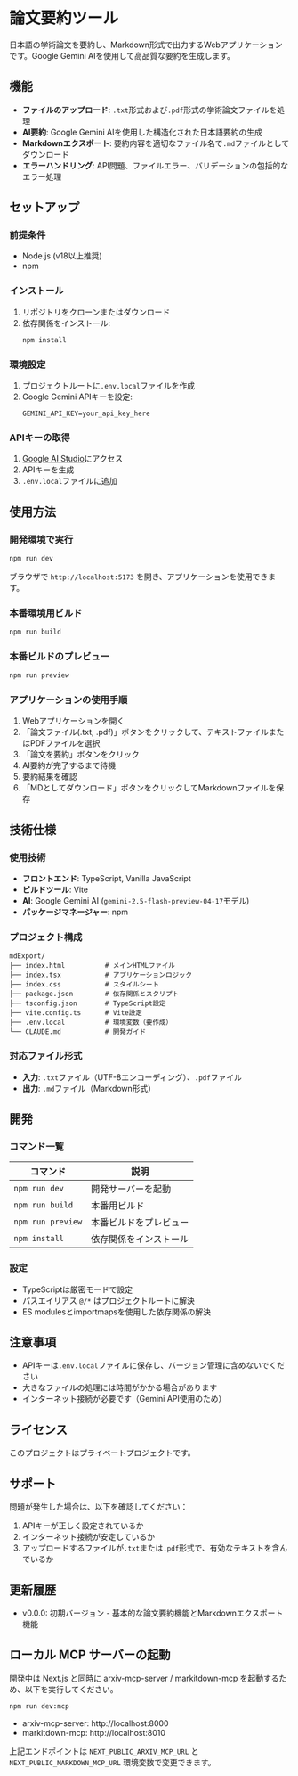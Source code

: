 # 論文要約ツール

日本語の学術論文を要約し、Markdown形式で出力するWebアプリケーションです。Google Gemini AIを使用して高品質な要約を生成します。

## 機能

- **ファイルのアップロード**: `.txt`形式および`.pdf`形式の学術論文ファイルを処理
- **AI要約**: Google Gemini AIを使用した構造化された日本語要約の生成
- **Markdownエクスポート**: 要約内容を適切なファイル名で`.md`ファイルとしてダウンロード
- **エラーハンドリング**: API問題、ファイルエラー、バリデーションの包括的なエラー処理

## セットアップ

### 前提条件

- Node.js (v18以上推奨)
- npm

### インストール

1. リポジトリをクローンまたはダウンロード
2. 依存関係をインストール:
   ```bash
   npm install
   ```

### 環境設定

1. プロジェクトルートに`.env.local`ファイルを作成
2. Google Gemini APIキーを設定:
   ```text
   GEMINI_API_KEY=your_api_key_here
   ```

### APIキーの取得

1. [Google AI Studio](https://aistudio.google.com/)にアクセス
2. APIキーを生成
3. `.env.local`ファイルに追加

## 使用方法

### 開発環境で実行

```bash
npm run dev
```

ブラウザで `http://localhost:5173` を開き、アプリケーションを使用できます。

### 本番環境用ビルド

```bash
npm run build
```

### 本番ビルドのプレビュー

```bash
npm run preview
```

### アプリケーションの使用手順

1. Webアプリケーションを開く
2. 「論文ファイル(.txt, .pdf)」ボタンをクリックして、テキストファイルまたはPDFファイルを選択
3. 「論文を要約」ボタンをクリック
4. AI要約が完了するまで待機
5. 要約結果を確認
6. 「MDとしてダウンロード」ボタンをクリックしてMarkdownファイルを保存

## 技術仕様

### 使用技術

- **フロントエンド**: TypeScript, Vanilla JavaScript
- **ビルドツール**: Vite
- **AI**: Google Gemini AI (`gemini-2.5-flash-preview-04-17`モデル)
- **パッケージマネージャー**: npm

### プロジェクト構成

```text
mdExport/
├── index.html          # メインHTMLファイル
├── index.tsx           # アプリケーションロジック
├── index.css           # スタイルシート
├── package.json        # 依存関係とスクリプト
├── tsconfig.json       # TypeScript設定
├── vite.config.ts      # Vite設定
├── .env.local          # 環境変数（要作成）
└── CLAUDE.md           # 開発ガイド
```

### 対応ファイル形式

- **入力**: `.txt`ファイル（UTF-8エンコーディング）、`.pdf`ファイル
- **出力**: `.md`ファイル（Markdown形式）

## 開発

### コマンド一覧

| コマンド | 説明 |
|----------|------|
| `npm run dev` | 開発サーバーを起動 |
| `npm run build` | 本番用ビルド |
| `npm run preview` | 本番ビルドをプレビュー |
| `npm install` | 依存関係をインストール |

### 設定

- TypeScriptは厳密モードで設定
- パスエイリアス `@/*` はプロジェクトルートに解決
- ES modulesとimportmapsを使用した依存関係の解決

## 注意事項

- APIキーは`.env.local`ファイルに保存し、バージョン管理に含めないでください
- 大きなファイルの処理には時間がかかる場合があります
- インターネット接続が必要です（Gemini API使用のため）

## ライセンス

このプロジェクトはプライベートプロジェクトです。

## サポート

問題が発生した場合は、以下を確認してください：

1. APIキーが正しく設定されているか
2. インターネット接続が安定しているか
3. アップロードするファイルが`.txt`または`.pdf`形式で、有効なテキストを含んでいるか

## 更新履歴

- v0.0.0: 初期バージョン - 基本的な論文要約機能とMarkdownエクスポート機能

## ローカル MCP サーバーの起動

開発中は Next.js と同時に arxiv-mcp-server / markitdown-mcp を起動するため、以下を実行してください。

```bash
npm run dev:mcp
```

- arxiv-mcp-server: http://localhost:8000
- markitdown-mcp:   http://localhost:8010

上記エンドポイントは `NEXT_PUBLIC_ARXIV_MCP_URL` と `NEXT_PUBLIC_MARKDOWN_MCP_URL` 環境変数で変更できます。
